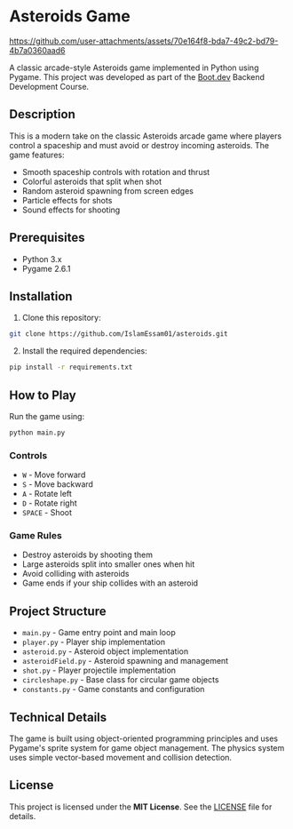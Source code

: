 # Asteroids Game

https://github.com/user-attachments/assets/70e164f8-bda7-49c2-bd79-4b7a0360aad6

A classic arcade-style Asteroids game implemented in Python using Pygame. This project was developed as part of the [Boot.dev](https://boot.dev) Backend Development Course.

## Description

This is a modern take on the classic Asteroids arcade game where players control a spaceship and must avoid or destroy incoming asteroids. The game features:

- Smooth spaceship controls with rotation and thrust
- Colorful asteroids that split when shot
- Random asteroid spawning from screen edges
- Particle effects for shots
- Sound effects for shooting

## Prerequisites

- Python 3.x
- Pygame 2.6.1

## Installation

1. Clone this repository:
```bash
git clone https://github.com/IslamEssam01/asteroids.git
```

2. Install the required dependencies:
```bash
pip install -r requirements.txt
```

## How to Play

Run the game using:
```bash
python main.py
```

### Controls

- `W` - Move forward
- `S` - Move backward
- `A` - Rotate left
- `D` - Rotate right
- `SPACE` - Shoot

### Game Rules

- Destroy asteroids by shooting them
- Large asteroids split into smaller ones when hit
- Avoid colliding with asteroids
- Game ends if your ship collides with an asteroid

## Project Structure

- `main.py` - Game entry point and main loop
- `player.py` - Player ship implementation
- `asteroid.py` - Asteroid object implementation
- `asteroidField.py` - Asteroid spawning and management
- `shot.py` - Player projectile implementation
- `circleshape.py` - Base class for circular game objects
- `constants.py` - Game constants and configuration

## Technical Details

The game is built using object-oriented programming principles and uses Pygame's sprite system for game object management. The physics system uses simple vector-based movement and collision detection.

## License

This project is licensed under the **MIT License**. See the [LICENSE](LICENSE) file for details.
